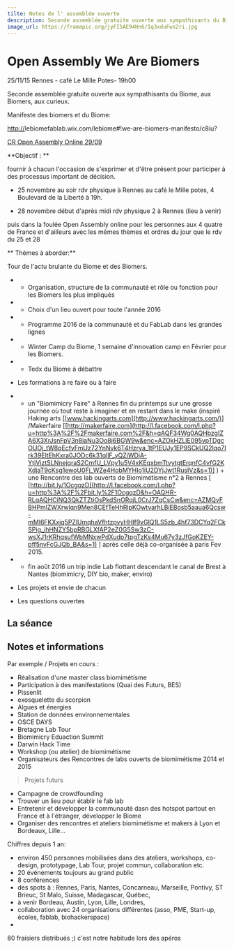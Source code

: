 ```yaml
---
tilte: Notes de l' assemblée ouverte
description: Seconde assemblée gratuite ouverte aux sympathisants du Biome, aux Biomers, aux curieux
image_url: https://framapic.org/jyFI5AE94Hn6/Iq3xduFws2ri.jpg
---
```


# Open Assembly We Are Biomers

25/11/15 Rennes - café Le Mille Potes- 19h00

Seconde assemblée gratuite ouverte aux sympathisants du Biome, aux Biomers, aux curieux.

Manifeste des biomers et du Biome:

 [](http://lebiomefablab.wix.com/lebiome#)[http://](http://lebiomefablab.wix.com/lebiome#%21we-are-biomers-manifesto/c8iu%EF%BB%BF)lebiomefablab.wix.com/lebiome#!we-are-biomers-manifesto/c8iu?

 [CR Open Assembly Online 29/09](/Hangout-Open-Assembly-Le-Biome-2909-yb1pVFTi6ni) 

**Objectif : **

fournir à chacun l'occasion de s'exprimer et d'être présent pour participer à des processus important de décision.

 - 25 novembre au soir rdv physique à Rennes au café le Mille potes, 4 Boulevard de la Liberté à 19h.

 - 28 novembre début d'après midi rdv physique 2 à Rennes (lieu à venir)

 puis dans la foulée Open Assembly online pour les personnes aux 4  quatre de France et d'ailleurs avec les mêmes thèmes et ordres du jour  que le rdv du 25 et 28

** Thèmes à aborder:**

 Tour de l'actu brulante du Biome et des Biomers.

*    - Organisation, structure de la communauté et rôle ou fonction pour les Biomers les plus impliqués

*    - Choix d'un lieu ouvert pour toute l'année 2016

*    - Programme 2016 de la communauté et du FabLab dans les grandes lignes

*    - Winter Camp du Biome, 1 semaine d'innovation camp en Février pour les Biomers.

*    - Tedx du Biome à débattre

*   Les formations à re faire ou à faire

*   - un "Biomimicry Faire" à Rennes fin du printemps sur une grosse journée  où tout reste à imaginer et en restant dans le make (inspiré Haking  arts [[www.hackingarts.com](http://www.hackingarts.com/)] /Makerfaire [[](http://makerfaire.com)[http://makerfaire.com](http://l.facebook.com/l.php?u=http%3A%2F%2Fmakerfaire.com%2F&h=qAQF34Wg0AQHbzgIZA6X3XrJsnFpV3n8jaNu3Oo8j6BGW9w&enc=AZOkHZLlE095vpTDgcOUOj_tW8qEcfvFmUz72YnNvk6T4Hzrya_1tP1EUJy1EP9SCkUQ2lqo7Irk39EltEhKxra0JODc6k31qIlF_yQZiWDjA-YtjViztSLNnejqraS2CmfU_LVpy1u5V4xKEqxbmTtvytgtErqnfC4vfG2KXdjaT9cKsg1ewoU0Fj_WZe4HobMYHIo1iU2DYjJwt1RusIVz&s=1)] ) + une Rencontre des lab ouverts de Biomimétisme n°2 à Rennes [ [](http://bit.ly/1OcgqzD)[http://bit.ly/1OcgqzD](http://l.facebook.com/l.php?u=http%3A%2F%2Fbit.ly%2F1OcgqzD&h=OAQHR-RLqAQHCiNQ3QkZTZtiOsPkdSnORqjL0CrJ7ZqCsCw&enc=AZMQvFBHPmlZWXrwlqn9Men8CEfTeHhRlpKOwtvarhLBiEBosb5aaua6Qcsw-mMl6FKXxjq5PZlUmqhaVfhtzpvyHHlf9vGlQ1LS5zb_4hf73DCYq2FCkSPig_ihHNZY5bpRBGLXfAP2eZ0G5Sw3zC-wsXJ1rKRhqsufWbMNxwPdXudp7tpgTzKs4Mu67y3zJfGoKZEY-pff5nvFcGJQb_BA&s=1) ] après celle déjà co-organisée à paris Fev 2015.

*    - fin août 2016 un trip indie Lab flottant descendant le canal de Brest à Nantes  (biomimicry, DIY bio, maker, enviro)

*   Les projets et envie de chacun
*   Les questions ouvertes

## La séance

## Notes et informations

Par exemple / Projets en cours :

*   Réalisation d'une master class biomimétisme
*   Participation à des manifestations (Quai des Futurs, BES)
*   Pissenlit
*   exosquelette du scorpion
*   Algues et énergies
*   Station de données environnementales 
*   OSCE DAYS
*   Bretagne Lab Tour
*   Biomimicry Eduaction Summit 
*   Darwin Hack Time
*   Workshop (ou atelier) de biomimétisme 
*   Organisateurs des Rencontres de labs ouverts de biomimétisme 2014 et 2015

> Projets futurs

*   Campagne de crowdfounding
*   Trouver un lieu pour établir le fab lab
*   Entretenir et développer la communauté dasn des hotspot partout en France et à l'étranger, développer le Biome
*   Organiser des rencontres et ateliers biomimétisme et makers à Lyon et Bordeaux, Lille...

Chiffres depuis 1 an:

*   environ 450 personnes mobilisées dans des ateliers, workshops, co-design, prototypage, Lab Tour, projet commun, collaboration etc.
*   20 événements toujours au grand public
*   8 conférences
*    des spots à : Rennes, Paris, Nantes, Concarneau, Marseille, Pontivy, ST Brieuc, St Malo, Suisse, Madagascar, Québec, 
*   à venir Bordeau, Austin, Lyon, Lille, Londres, 
*   collaboration avec 24 organisations différentes (asso, PME, Start-up, écoles, fablab, biohackerspace)
*

80 fraisiers distribués ;) c'est notre habitude lors des apéros
